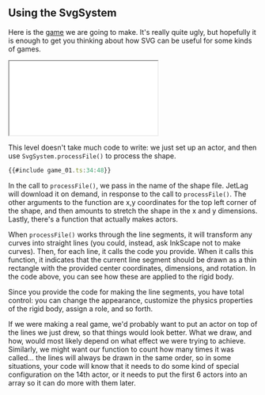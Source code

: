## Using the SvgSystem

Here is the [game](game_01.ts) we are going to make.  It's really quite ugly, but hopefully it
is enough to get you thinking about how SVG can be useful for some kinds of
games.

<iframe src="./game_01.iframe.html"></iframe>

This level doesn't take much code to write: we just set up an actor, and then
use `SvgSystem.processFile()` to process the shape.

```typescript
{{#include game_01.ts:34:48}}
```

In the call to `processFile()`, we pass in  the name of the shape file.  JetLag
will download it on demand, in response to the call to `processFile()`.  The
other arguments to the function are x,y coordinates for the top left corner of
the shape, and then amounts to stretch the shape in the x and y dimensions.
Lastly, there's a function that actually makes actors.

When `processFile()` works through the line segments, it will transform any
curves into straight lines (you could, instead, ask InkScape not to make
curves).  Then, for each line, it calls the code you provide.  When it calls
this function, it indicates that the current line segment should be drawn as a
thin rectangle with the provided center coordinates, dimensions, and rotation.
In the code above, you can see how these are applied to the rigid body.

Since you provide the code for making the line segments, you have total control:
you can change the appearance, customize the physics properties of the rigid
body, assign a role, and so forth.

If we were making a real game, we'd probably want to put an actor on top of the
lines we just drew, so that things would look better.  What we draw, and how,
would most likely depend on what effect we were trying to achieve.  Similarly,
we might want our function to count how many times it was called... the lines
will always be drawn in the same order, so in some situations, your code will
know that it needs to do some kind of special configuration on the 14th actor,
or it needs to put the first 6 actors into an array so it can do more with them
later.
